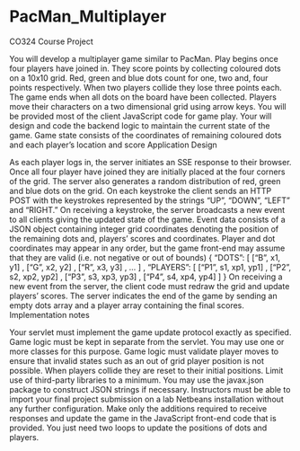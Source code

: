 # PacMan_Multiplayer

CO324 Course Project

You will develop a multiplayer game similar to PacMan. Play begins once four players have joined in. They score points by collecting coloured dots on a 10x10 grid. Red, green and blue dots count for one, two and, four points respectively. When two players collide they lose three points each. The game ends when all dots on the board have been collected.
Players move their characters on a two dimensional grid using arrow keys. You will be provided most of the client JavaScript code for game play. Your will design and code the backend logic to maintain the current state of the game. Game state consists of the coordinates of remaining coloured dots and each player’s location and score
Application Design

As each player logs in, the server initiates an SSE response to their browser. Once all four player have joined they are initially placed at the four corners of the grid. The server also generates a random distribution of red, green and blue dots on the grid.
On each keystroke the client sends an HTTP POST with the keystrokes represented by  the strings “UP”, “DOWN”, “LEFT” and “RIGHT.” On receiving a keystroke, the server broadcasts a new event to all clients giving the updated state of the game. Event data consists of a JSON object containing integer grid coordinates denoting the position of the remaining dots and, players’ scores and coordinates. Player and dot coordinates may appear in any order, but the game front-end may assume that they are valid (i.e. not negative or out of bounds)
{ 
 “DOTS”: [
   [“B”, x1, y1] , [“G”, x2, y2] ,  [“R”, x3, y3] , … 
 ] , 
 “PLAYERS”: [ 
   [“P1”, s1, xp1, yp1] , [“P2”, s2, xp2, yp2] , 
   [“P3”, s3, xp3, yp3] , [“P4”, s4, xp4, yp4]
 ] 
}
On receiving a new event from the server, the client code must redraw the grid and update players’ scores. The server indicates the end of the game by sending an empty dots array and a player array containing the final scores.
Implementation notes

Your servlet must implement the game update protocol exactly as specified. Game logic must be kept in separate from the servlet. You may use one or more classes for this purpose.
Game logic must validate player moves to ensure that invalid states such as an out of grid player position is not possible. When players collide they are reset to their initial positions.
Limit use of third-party libraries to a minimum. You may use the javax.json package to construct JSON strings if necessary. Instructors must be able to import your final project submission on a lab Netbeans installation without any further configuration.
Make only the additions required to receive responses and update the game in the JavaScript front-end code that is provided. You just need two loops to update the positions of dots and players.
